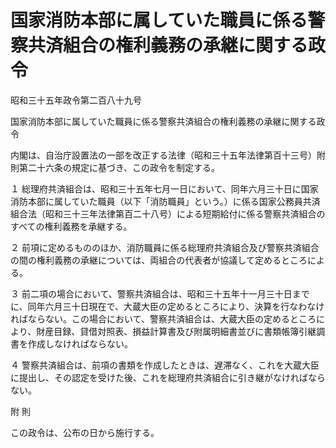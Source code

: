 # 国家消防本部に属していた職員に係る警察共済組合の権利義務の承継に関する政令

昭和三十五年政令第二百八十九号

国家消防本部に属していた職員に係る警察共済組合の権利義務の承継に関する政令

内閣は、自治庁設置法の一部を改正する法律（昭和三十五年法律第百十三号）附則第二十六条の規定に基づき、この政令を制定する。

１ 総理府共済組合は、昭和三十五年七月一日において、同年六月三十日に国家消防本部に属していた職員（以下「消防職員」という。）に係る国家公務員共済組合法（昭和三十三年法律第百二十八号）による短期給付に係る警察共済組合のすべての権利義務を承継する。

２ 前項に定めるもののほか、消防職員に係る総理府共済組合及び警察共済組合の間の権利義務の承継については、両組合の代表者が協議して定めるところによる。

３ 前二項の場合において、警察共済組合は、昭和三十五年十一月三十日までに、同年六月三十日現在で、大蔵大臣の定めるところにより、決算を行なわなければならない。この場合において、警察共済組合は、大蔵大臣の定めるところにより、財産目録、貸借対照表、損益計算書及び附属明細書並びに書類帳簿引継調書を作成しなければならない。

４ 警察共済組合は、前項の書類を作成したときは、遅滞なく、これを大蔵大臣に提出し、その認定を受けた後、これを総理府共済組合に引き継がなければならない。

附 則

この政令は、公布の日から施行する。

